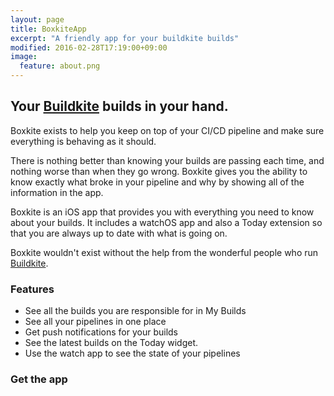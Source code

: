 ```yaml
---
layout: page
title: BoxkiteApp
excerpt: "A friendly app for your buildkite builds"
modified: 2016-02-28T17:19:00+09:00
image:
  feature: about.png
---
```


## Your [Buildkite](https://buildkite.com) builds in your hand.

Boxkite exists to help you keep on top of your CI/CD pipeline and make sure everything is behaving as it should.

There is nothing better than knowing your builds are passing each time, and nothing worse than when they go wrong. Boxkite gives you the ability to know exactly what broke in your pipeline and why by showing all of the information in the app.

Boxkite is an iOS app that provides you with everything you need to know about your builds. It includes a watchOS app and also a Today extension so that you are always up to date with what is going on.

Boxkite wouldn't exist without the help from the wonderful people who run [Buildkite](https://buildkite.com).

### Features

* See all the builds you are responsible for in My Builds
* See all your pipelines in one place
* Get push notifications for your builds
* See the latest builds on the Today widget.
* Use the watch app to see the state of your pipelines

### Get the app

<span>
  <a href="https://geo.itunes.apple.com/us/app/boxkite/id942258740?mt=8" style="display:inline-block;overflow:hidden;background:url(images/appstore.svg) no-repeat;width:165px;height:40px;"></a>
</span>
